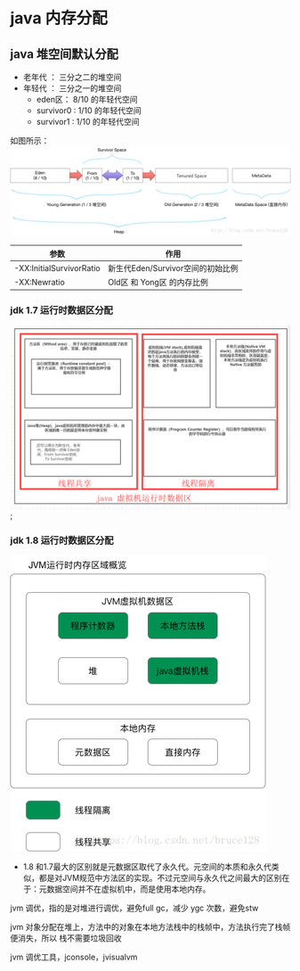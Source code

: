 # java 内存分配


## java 堆空间默认分配
* 老年代 ： 三分之二的堆空间
* 年轻代 ： 三分之一的堆空间
    * eden区： 8/10 的年轻代空间
    * survivor0 : 1/10 的年轻代空间
    * survivor1 : 1/10 的年轻代空间

如图所示：
![x](../images/jvm-heap.jpg)

| 参数        | 作用    
| --------   | -----   
| -XX:InitialSurvivorRatio        | 新生代Eden/Survivor空间的初始比例
| -XX:Newratio | Old区 和 Yong区 的内存比例     

### jdk 1.7 运行时数据区分配
![x](../images/jvm-m.png);

### jdk 1.8 运行时数据区分配
![x](../images/jvm-m-1.8.jpg)

* 1.8 和1.7最大的区别就是元数据区取代了永久代。元空间的本质和永久代类似，都是对JVM规范中方法区的实现。不过元空间与永久代之间最大的区别在于：元数据空间并不在虚拟机中，而是使用本地内存。


jvm 调优，指的是对堆进行调优，避免full gc，减少 ygc 次数，避免stw

jvm 对象分配在堆上，方法中的对象在本地方法栈中的栈帧中，方法执行完了栈帧便消失，所以 栈不需要垃圾回收

jvm 调优工具，jconsole，jvisualvm
